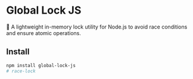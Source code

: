 # Global Lock JS

🧠 A lightweight in-memory lock utility for Node.js to avoid race conditions and ensure atomic operations.

## Install

```bash
npm install global-lock-js
#   r a c e - l o c k  
 